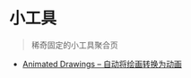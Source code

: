 # 小工具

> 稀奇固定的小工具聚合页

- [Animated Drawings – 自动将绘画转换为动画](https://www.appinn.com/animated-drawings/)
